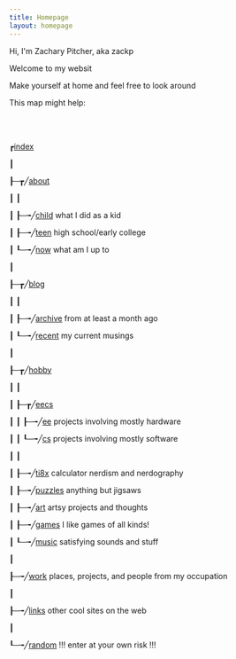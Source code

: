 ```yaml
---
title: Homepage
layout: homepage
---
```


Hi, I'm Zachary Pitcher, aka zackp

Welcome to my websit

Make yourself at home and feel free to look around

This map might help:

<br />
<br />

┏[index](/)

┃

┠─┲╱[about](/about)

┃ ┃

┃ ┠─╼╱[child](/child) what I did as a kid

┃ ┠─╼╱[teen](/teen) high school/early college

┃ ┖─╼╱[now](/now) what am I up to

┃

┠─┲╱[blog](/blog)

┃ ┃

┃ ┠─╼╱[archive](/archive) from at least a month ago

┃ ┖─╼╱[recent](/recent) my current musings

┃

┠─┲╱[hobby](/hobby)

┃ ┃

┃ ┠─┲╱[eecs](/eecs)

┃ ┃ ┠─╼╱[ee](/ee) projects involving mostly hardware

┃ ┃ ┖─╼╱[cs](/cs) projects involving mostly software

┃ ┃

┃ ┠─╼╱[ti8x](/ti8x) calculator nerdism and nerdography

┃ ┠─╼╱[puzzles](/puzzles) anything but jigsaws

┃ ┠─╼╱[art](/art) artsy projects and thoughts

┃ ┠─╼╱[games](/games) I like games of all kinds!

┃ ┖─╼╱[music](/music) satisfying sounds and stuff

┃

┠─╼╱[work](/work) places, projects, and people from my occupation

┃

┠─╼╱[links](/links) other cool sites on the web

┃

┖─╼╱[random](/random) !!! enter at your own risk !!!

